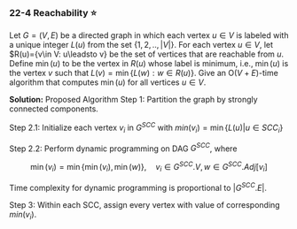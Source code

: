 ### 22-4 Reachability ⭐
Let $G = (V, E)$ be a directed graph in which each vertex $u\in V$ is labeled with a unique integer $L(u)$ from the set $\{1,2,..,|V|\}$. For each vertex $u\in V$, let $R(u)=\{v\in V: u\leadsto v\} be the set of vertices that are reachable from $u$. Define $\min(u)$ to be the vertex in $R(u)$ whose label is minimum, i.e., $\min(u)$ is the vertex $v$ such that $L(v)=\min\{L(w):w\in R(u)\}$. Give an $\text{O}(V+E)$-time algorithm that computes $\min(u)$ for all vertices $u\in V$.

**Solution:**
Proposed Algorithm
Step 1: Partition the graph by strongly connected components.

Step 2.1: Initialize each vertex $v_i$ in $G^{SCC}$ with $min(v_i)=\min\{L(u)|u\in SCC_i\}$

Step 2.2: Perform dynamic programming on DAG $G^{SCC}$, where

$$
\min(v_i)=\min\{\min(v_i),\min(w)\},\quad v_i\in G^{SCC}.V,w\in G^{SCC}.Adj[v_i]
$$

Time complexity for dynamic programming is proportional to $|G^{SCC}.E|$.

Step 3: Within each SCC, assign every vertex with value of corresponding $min(v_i)$.